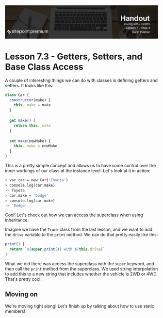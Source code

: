 ![](Diving_into_ES2015_handouts/headings/7.3.png) 

# Lesson 7.3 - Getters, Setters, and Base Class Access

A couple of interesting things we can do with classes is defining getters
and setters. It looks like this:

```js
class Car {
  constructor(make) {
    this._make = make
  }

  get make() {
    return this._make
  }

  set make(newMake) {
    this._make = newMake
  }
}
```

This is a pretty simple concept and allows us to have some control over the
inner workings of our class at the instance level. Let's look at it in action:

```bash
> var car = new Car('Toyota')
> console.log(car.make)
-> Toyota
> car.make = 'Dodge'
> console.log(car.make)
-> 'Dodge'
```

Cool! Let's check out how we can access the superclass when using inheritance.

Imagine we have the `Truck` class from the last lesson, and we want to add the
`drive` variable to the `print` method. We can do that pretty easily like this:

```js
print() {
  return `${super.print()} with ${this.drive}`
}
```

What we did there was access the superclass with the `super` keyword, and then
call the `print` method from the superclass. We used string interpolation to
add this to a new string that includes whether the vehicle is 2WD or 4WD.
That's pretty cool!

## Moving on
We're moving right along! Let's finish up by talking about how to use static
members!
